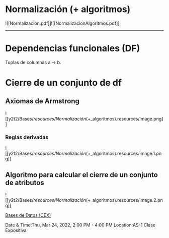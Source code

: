 

# Normalización (+ algoritmos)

![[Normalizacion.pdf]]![[NormalizacionAlgoritmos.pdf]]


* * *

# Dependencias funcionales (DF)

Tuplas de columnas a → b.

# Cierre de un conjunto de df

## Axiomas de Armstrong

![[y2t2/Bases/_resources/Normalización_(+_algoritmos).resources/image.png]]

###

### Reglas derivadas

![[y2t2/Bases/_resources/Normalización_(+_algoritmos).resources/image.1.png]]

## Algoritmo para calcular el cierre de un conjunto de atributos

![[y2t2/Bases/_resources/Normalización_(+_algoritmos).resources/image.2.png]]


[Bases de Datos (CEX)](https://www.google.com/calendar/event?eid=XzhkOWxjZ3JmZHByNmFzamtjZ28zaW9oZ2NrcWo0Y3BwNnNvajhkMW42cGhtNm85cDZkaTY0cDFpNzRyamFvcGpjcGkwIHVuZGVyc2NvcmViaXNAbQ)

Date & Time:Thu, Mar 24, 2022, 2:00 PM - 4:00 PM
Location:AS-1
Clase Expositiva
